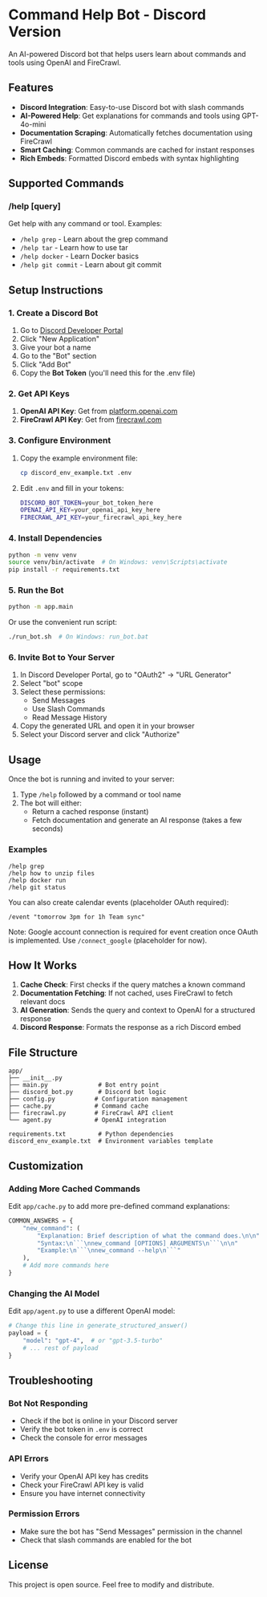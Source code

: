 # Command Help Bot - Discord Version

An AI-powered Discord bot that helps users learn about commands and tools using OpenAI and FireCrawl.

## Features

- **Discord Integration**: Easy-to-use Discord bot with slash commands
- **AI-Powered Help**: Get explanations for commands and tools using GPT-4o-mini
- **Documentation Scraping**: Automatically fetches documentation using FireCrawl
- **Smart Caching**: Common commands are cached for instant responses
- **Rich Embeds**: Formatted Discord embeds with syntax highlighting

## Supported Commands

### /help [query]
Get help with any command or tool. Examples:
- `/help grep` - Learn about the grep command
- `/help tar` - Learn how to use tar
- `/help docker` - Learn Docker basics
- `/help git commit` - Learn about git commit

## Setup Instructions

### 1. Create a Discord Bot

1. Go to [Discord Developer Portal](https://discord.com/developers/applications)
2. Click "New Application"
3. Give your bot a name
4. Go to the "Bot" section
5. Click "Add Bot"
6. Copy the **Bot Token** (you'll need this for the .env file)

### 2. Get API Keys

1. **OpenAI API Key**: Get from [platform.openai.com](https://platform.openai.com)
2. **FireCrawl API Key**: Get from [firecrawl.com](https://firecrawl.com)

### 3. Configure Environment

1. Copy the example environment file:
   ```bash
   cp discord_env_example.txt .env
   ```

2. Edit `.env` and fill in your tokens:
   ```bash
   DISCORD_BOT_TOKEN=your_bot_token_here
   OPENAI_API_KEY=your_openai_api_key_here
   FIRECRAWL_API_KEY=your_firecrawl_api_key_here
   ```

### 4. Install Dependencies

```bash
python -m venv venv
source venv/bin/activate  # On Windows: venv\Scripts\activate
pip install -r requirements.txt
```

### 5. Run the Bot

```bash
python -m app.main
```

Or use the convenient run script:
```bash
./run_bot.sh  # On Windows: run_bot.bat
```

### 6. Invite Bot to Your Server

1. In Discord Developer Portal, go to "OAuth2" → "URL Generator"
2. Select "bot" scope
3. Select these permissions:
   - Send Messages
   - Use Slash Commands
   - Read Message History
4. Copy the generated URL and open it in your browser
5. Select your Discord server and click "Authorize"

## Usage

Once the bot is running and invited to your server:

1. Type `/help` followed by a command or tool name
2. The bot will either:
   - Return a cached response (instant)
   - Fetch documentation and generate an AI response (takes a few seconds)

### Examples

```
/help grep
/help how to unzip files
/help docker run
/help git status
```

You can also create calendar events (placeholder OAuth required):

```
/event "tomorrow 3pm for 1h Team sync"
```

Note: Google account connection is required for event creation once OAuth is implemented. Use `/connect_google` (placeholder for now).

## How It Works

1. **Cache Check**: First checks if the query matches a known command
2. **Documentation Fetching**: If not cached, uses FireCrawl to fetch relevant docs
3. **AI Generation**: Sends the query and context to OpenAI for a structured response
4. **Discord Response**: Formats the response as a rich Discord embed

## File Structure

```
app/
├── __init__.py
├── main.py              # Bot entry point
├── discord_bot.py       # Discord bot logic
├── config.py           # Configuration management
├── cache.py            # Command cache
├── firecrawl.py        # FireCrawl API client
└── agent.py            # OpenAI integration

requirements.txt         # Python dependencies
discord_env_example.txt  # Environment variables template
```

## Customization

### Adding More Cached Commands

Edit `app/cache.py` to add more pre-defined command explanations:

```python
COMMON_ANSWERS = {
    "new_command": (
        "Explanation: Brief description of what the command does.\n\n"
        "Syntax:\n```\nnew_command [OPTIONS] ARGUMENTS\n```\n\n"
        "Example:\n```\nnew_command --help\n```"
    ),
    # Add more commands here
}
```

### Changing the AI Model

Edit `app/agent.py` to use a different OpenAI model:

```python
# Change this line in generate_structured_answer()
payload = {
    "model": "gpt-4",  # or "gpt-3.5-turbo"
    # ... rest of payload
}
```

## Troubleshooting

### Bot Not Responding
- Check if the bot is online in your Discord server
- Verify the bot token in `.env` is correct
- Check the console for error messages

### API Errors
- Verify your OpenAI API key has credits
- Check your FireCrawl API key is valid
- Ensure you have internet connectivity

### Permission Errors
- Make sure the bot has "Send Messages" permission in the channel
- Check that slash commands are enabled for the bot

## License

This project is open source. Feel free to modify and distribute.
